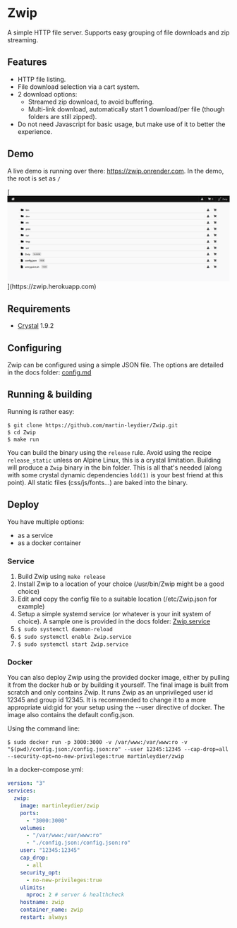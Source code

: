 # Zwip

A simple HTTP file server. Supports easy grouping of file downloads and zip streaming.

## Features

- HTTP file listing.
- File download selection via a cart system.
- 2 download options:
  - Streamed zip download, to avoid buffering.
  - Multi-link download, automatically start 1 download/per file (though folders are still zipped).
- Do not need Javascript for basic usage, but make use of it to better the experience.


## Demo

A live demo is running over there: https://zwip.onrender.com. In the demo, the root is set as `/`

[![](/docs/images/Zwip.png?raw=true "https://zwip.herokuapp.com")](https://zwip.herokuapp.com)

## Requirements

* [Crystal](https://crystal-lang.org/) 1.9.2

## Configuring

Zwip can be configured using a simple JSON file. The options are detailed in the docs folder: [config.md](docs/config.md)

## Running & building

Running is rather easy:

```shell
$ git clone https://github.com/martin-leydier/Zwip.git
$ cd Zwip
$ make run
```

You can build the binary using the `release` rule. Avoid using the recipe `release_static` unless on Alpine Linux, this is a crystal limitation.
Building will produce a `Zwip` binary in the bin folder. This is all that's needed (along with some crystal dynamic dependencies `ldd(1)` is your best friend at this point). All static files (css/js/fonts...) are baked into the binary.

## Deploy

You have multiple options:
- as a service
- as a docker container

### Service

1. Build Zwip using `make release`
2. Install Zwip to a location of your choice (/usr/bin/Zwip might be a good choice)
3. Edit and copy the config file to a suitable location (/etc/Zwip.json for example)
4. Setup a simple systemd service (or whatever is your init system of choice). A sample one is provided in the docs folder: [Zwip.service](docs/Zwip.service)
5. `$ sudo systemctl daemon-reload`
6. `$ sudo systemctl enable Zwip.service`
7. `$ sudo systemctl start Zwip.service`

### Docker

You can also deploy Zwip using the provided docker image, either by pulling it from the docker hub or by building it yourself.
The final image is built from scratch and only contains Zwip. It runs Zwip as an unprivileged user id 12345 and group id 12345.
It is recommended to change it to a more appropriate uid:gid for your setup using the --user directive of docker.
The image also contains the default config.json.

Using the command line:
```shell
$ sudo docker run -p 3000:3000 -v /var/www:/var/www:ro -v "$(pwd)/config.json:/config.json:ro" --user 12345:12345 --cap-drop=all --security-opt=no-new-privileges:true martinleydier/zwip
```

In a docker-compose.yml:
```yaml
version: "3"
services:
  zwip:
    image: martinleydier/zwip
    ports:
      - "3000:3000"
    volumes:
      - "/var/www:/var/www:ro"
      - "./config.json:/config.json:ro"
    user: "12345:12345"
    cap_drop:
      - all
    security_opt:
      - no-new-privileges:true
    ulimits:
      nproc: 2 # server & healthcheck
    hostname: zwip
    container_name: zwip
    restart: always
```
